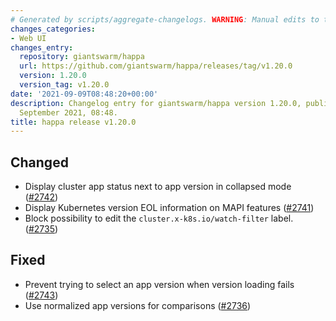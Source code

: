 ```yaml
---
# Generated by scripts/aggregate-changelogs. WARNING: Manual edits to this files will be overwritten.
changes_categories:
- Web UI
changes_entry:
  repository: giantswarm/happa
  url: https://github.com/giantswarm/happa/releases/tag/v1.20.0
  version: 1.20.0
  version_tag: v1.20.0
date: '2021-09-09T08:48:20+00:00'
description: Changelog entry for giantswarm/happa version 1.20.0, published on 09
  September 2021, 08:48.
title: happa release v1.20.0
---
```


## Changed

- Display cluster app status next to app version in collapsed mode ([#2742](https://github.com/giantswarm/happa/pull/2742))
- Display Kubernetes version EOL information on MAPI features ([#2741](https://github.com/giantswarm/happa/pull/2741))
- Block possibility to edit the `cluster.x-k8s.io/watch-filter` label. ([#2735](https://github.com/giantswarm/happa/pull/2735))

## Fixed

- Prevent trying to select an app version when version loading fails ([#2743](https://github.com/giantswarm/happa/pull/2743))
- Use normalized app versions for comparisons ([#2736](https://github.com/giantswarm/happa/pull/2736))

